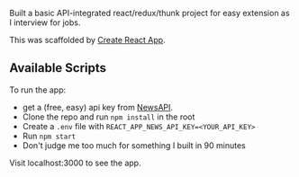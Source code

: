 Built a basic API-integrated react/redux/thunk project for easy extension as I interview for jobs.

This was scaffolded by [Create React App](https://github.com/facebook/create-react-app).

## Available Scripts

To run the app:

- get a (free, easy) api key from [NewsAPI](https://newsapi.org).
- Clone the repo and run `npm install` in the root
- Create a `.env` file with `REACT_APP_NEWS_API_KEY=<YOUR_API_KEY>`
- Run `npm start`
- Don't judge me too much for something I built in 90 minutes

Visit localhost:3000 to see the app.
